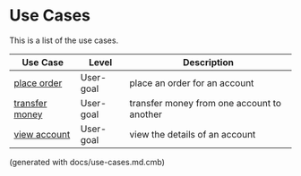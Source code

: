 # Use Cases

This is a list of the use cases.

| Use Case | Level | Description |
|---|---|---|
| [place order](mybank/digital-banking/internet-banking-system/place-order.md) | User-goal | place an order for an account |
| [transfer money](mybank/digital-banking/internet-banking-system/transfer-money.md) | User-goal | transfer money from one account to another |
| [view account](mybank/digital-banking/internet-banking-system/view-account.md) | User-goal | view the details of an account |


(generated with docs/use-cases.md.cmb)
